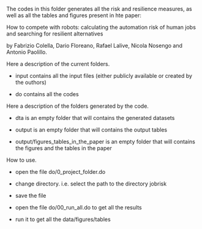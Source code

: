 The codes in this folder generates all the risk and resilience measures, as well as all the tables and figures present in hte paper:

How to compete with robots: calculating the automation risk of human jobs and searching for resilient alternatives

by Fabrizio Colella, Dario Floreano, Rafael Lalive, Nicola Nosengo and Antonio Paolillo.


Here a description of the current folders.

- input 				contains all the input files (either publicly available or created by the outhors)
		
- do 					contains all the codes


Here a description of the folders generated by the code.

- dta					is an empty folder that will contains the generated datasets

- output				is an empty folder that will contains the output tables

- output/figures_tables_in_the_paper 	is an empty folder that will contains the figures and the tables in the paper


How to use.


- open the file do/0_project_folder.do

- change directory. i.e. select the path to the directory jobrisk

- save the file


- open the file do/00_run_all.do to get all the results

- run it to get all the data/figures/tables
